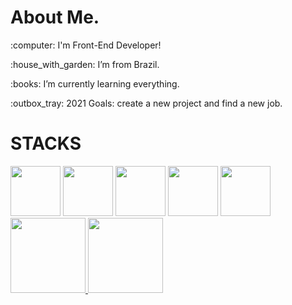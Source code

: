 <div>
  <h1>About Me.</h1>
  <p>:computer: I'm Front-End Developer!<p>
  <p>:house_with_garden: I’m from Brazil.<p>
  <p>:books: I’m currently learning everything.<p>
  <p>:outbox_tray: 2021 Goals: create a new project and find a new job.<p>
</div>


  
<div>
  <h1>STACKS</h1>
  <img height="80rem" src="https://iconscout.com/icon/java-60">
  <img height="80rem" src="https://cdn-icons-png.flaticon.com/512/3094/3094320.png">
  <img height="80rem" src="https://cdn-icons-png.flaticon.com/512/5968/5968381.png">
  <img height="80rem" src="https://cdn-icons-png.flaticon.com/512/1081/1081826.png">
  <img height="80rem" src="https://cdn-icons-png.flaticon.com/512/5968/5968358.png">
</div>
  
<div>
  <a href="https://github.com/mateusfranca97">
  <img height="120em" src="https://github-readme-stats.vercel.app/api?username=mateusfranca97&show_icons=true&theme=dark&include_all_commits=true&count_private=true"/>
  <img height="120em" src="https://github-readme-stats.vercel.app/api/top-langs/?username=mateusfranca97&layout=compact&langs_count=7&theme=dark"/>
</div>
  
